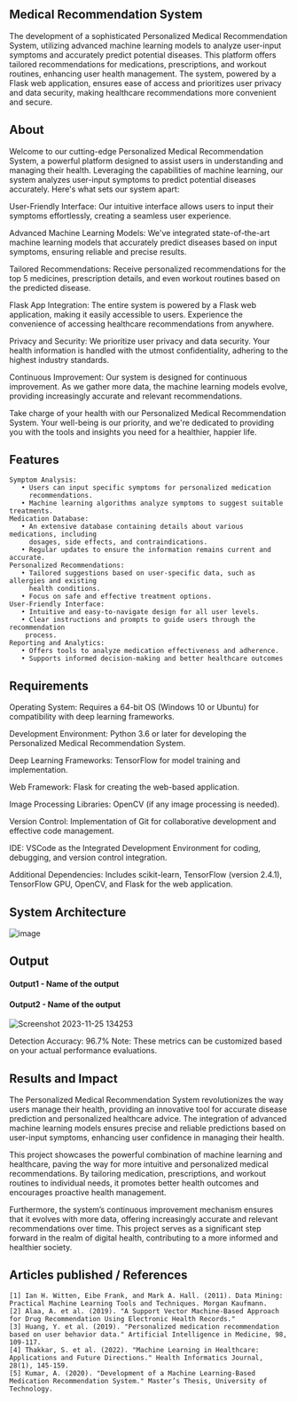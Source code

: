 ## Medical Recommendation System
The development of a sophisticated Personalized Medical Recommendation System, utilizing advanced machine learning models to analyze user-input symptoms and accurately predict potential diseases. This platform offers tailored recommendations for medications, prescriptions, and workout routines, enhancing user health management. The system, powered by a Flask web application, ensures ease of access and prioritizes user privacy and data security, making healthcare recommendations more convenient and secure.

## About
Welcome to our cutting-edge Personalized Medical Recommendation System, a powerful platform designed to assist users in understanding and managing their health. Leveraging the capabilities of machine learning, our system analyzes user-input symptoms to predict potential diseases accurately. Here's what sets our system apart:

User-Friendly Interface: Our intuitive interface allows users to input their symptoms effortlessly, creating a seamless user experience.

Advanced Machine Learning Models: We've integrated state-of-the-art machine learning models that accurately predict diseases based on input symptoms, ensuring reliable and precise results.

Tailored Recommendations: Receive personalized recommendations for the top 5 medicines, prescription details, and even workout routines based on the predicted disease.

Flask App Integration: The entire system is powered by a Flask web application, making it easily accessible to users. Experience the convenience of accessing healthcare recommendations from anywhere.

Privacy and Security: We prioritize user privacy and data security. Your health information is handled with the utmost confidentiality, adhering to the highest industry standards.

Continuous Improvement: Our system is designed for continuous improvement. As we gather more data, the machine learning models evolve, providing increasingly accurate and relevant recommendations.

Take charge of your health with our Personalized Medical Recommendation System. Your well-being is our priority, and we're dedicated to providing you with the tools and insights you need for a healthier, happier life.

## Features
```
Symptom Analysis:
   • Users can input specific symptoms for personalized medication
     recommendations.
   • Machine learning algorithms analyze symptoms to suggest suitable treatments.
Medication Database:
   • An extensive database containing details about various medications, including
     dosages, side effects, and contraindications.
   • Regular updates to ensure the information remains current and accurate.
Personalized Recommendations:
   • Tailored suggestions based on user-specific data, such as allergies and existing
     health conditions.
   • Focus on safe and effective treatment options.
User-Friendly Interface:
   • Intuitive and easy-to-navigate design for all user levels.
   • Clear instructions and prompts to guide users through the recommendation
    process.
Reporting and Analytics:
   • Offers tools to analyze medication effectiveness and adherence.
   • Supports informed decision-making and better healthcare outcomes
```
## Requirements
Operating System: Requires a 64-bit OS (Windows 10 or Ubuntu) for compatibility with deep learning frameworks.

Development Environment: Python 3.6 or later for developing the Personalized Medical Recommendation System.

Deep Learning Frameworks: TensorFlow for model training and implementation.

Web Framework: Flask for creating the web-based application.

Image Processing Libraries: OpenCV (if any image processing is needed).

Version Control: Implementation of Git for collaborative development and effective code management.

IDE: VSCode as the Integrated Development Environment for coding, debugging, and version control integration.

Additional Dependencies: Includes scikit-learn, TensorFlow (version 2.4.1), TensorFlow GPU, OpenCV, and Flask for the web application.
## System Architecture
<!--Embed the system architecture diagram as shown below-->

![image](https://github.com/user-attachments/assets/4d8b12e7-a99c-4ef9-8a9a-bcf6d2055f3d)



## Output

<!--Embed the Output picture at respective places as shown below as shown below-->
#### Output1 - Name of the output




#### Output2 - Name of the output
![Screenshot 2023-11-25 134253](https://github.com/<<yourusername>>/Hand-Gesture-Recognition-System/assets/75235455/5e05c981-05ca-4aaa-aea2-d918dcf25cb7)

Detection Accuracy: 96.7%
Note: These metrics can be customized based on your actual performance evaluations.


## Results and Impact
The Personalized Medical Recommendation System revolutionizes the way users manage their health, providing an innovative tool for accurate disease prediction and personalized healthcare advice. The integration of advanced machine learning models ensures precise and reliable predictions based on user-input symptoms, enhancing user confidence in managing their health.

This project showcases the powerful combination of machine learning and healthcare, paving the way for more intuitive and personalized medical recommendations. By tailoring medication, prescriptions, and workout routines to individual needs, it promotes better health outcomes and encourages proactive health management.

Furthermore, the system’s continuous improvement mechanism ensures that it evolves with more data, offering increasingly accurate and relevant recommendations over time. This project serves as a significant step forward in the realm of digital health, contributing to a more informed and healthier society.

## Articles published / References
```
[1] Ian H. Witten, Eibe Frank, and Mark A. Hall. (2011). Data Mining: Practical Machine Learning Tools and Techniques. Morgan Kaufmann.
[2] Alaa, A. et al. (2019). "A Support Vector Machine-Based Approach for Drug Recommendation Using Electronic Health Records."
[3] Huang, Y. et al. (2019). "Personalized medication recommendation based on user behavior data." Artificial Intelligence in Medicine, 98, 109-117.
[4] Thakkar, S. et al. (2022). "Machine Learning in Healthcare: Applications and Future Directions." Health Informatics Journal, 28(1), 145-159.
[5] Kumar, A. (2020). "Development of a Machine Learning-Based Medication Recommendation System." Master’s Thesis, University of Technology.
```
